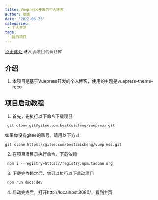 ```yaml
---
title: Vuepress开发的个人博客
author: 崔城
date: '2022-06-23'
categories:
 - 个人生活
tags:
 - 我的项目
---
```


[点击此处][1]
进入该项目代码仓库

  [1]: https://gitee.com/bestcuicheng/vuepress

## 介绍
1. 本项目是基于Vuepress开发的个人博客，使用的主题是vuepress-theme-reco

## 项目启动教程
  1. 首先，先执行以下命令下载项目
  ```
   git clone git@gitee.com:bestcuicheng/vuepress.git
  ```
  如果你没有gitee的账号，请用以下方式
  ```
  git clone https://gitee.com/bestcuicheng/vuepress.git
  ```

  2. 在项目根目录执行命令，下载依赖
  ```
   npm i --registry=https://registry.npm.taobao.org
  ```

  3. 下载完依赖之后，您可以执行以下启动项目
  ```
   npm run docs:dev
  ```

  4. 启动完成后，打开http://localhost:8080/，看到主页

  <Vssue title="blog" />